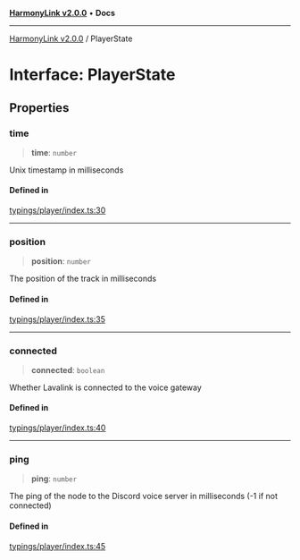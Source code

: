 [**HarmonyLink v2.0.0**](../README.md) • **Docs**

***

[HarmonyLink v2.0.0](../globals.md) / PlayerState

# Interface: PlayerState

## Properties

### time

> **time**: `number`

Unix timestamp in milliseconds

#### Defined in

[typings/player/index.ts:30](https://github.com/Joniii11/HarmonyLink/blob/master/src/typings/player/index.ts#L30)

***

### position

> **position**: `number`

The position of the track in milliseconds

#### Defined in

[typings/player/index.ts:35](https://github.com/Joniii11/HarmonyLink/blob/master/src/typings/player/index.ts#L35)

***

### connected

> **connected**: `boolean`

Whether Lavalink is connected to the voice gateway

#### Defined in

[typings/player/index.ts:40](https://github.com/Joniii11/HarmonyLink/blob/master/src/typings/player/index.ts#L40)

***

### ping

> **ping**: `number`

The ping of the node to the Discord voice server in milliseconds (-1 if not connected)

#### Defined in

[typings/player/index.ts:45](https://github.com/Joniii11/HarmonyLink/blob/master/src/typings/player/index.ts#L45)
